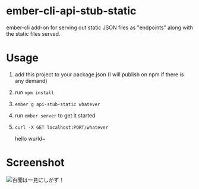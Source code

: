 ember-cli-api-stub-static
=========================

ember-cli add-on for serving out static JSON files as "endpoints" along with the static files served.

# Usage

1. add this project to your package.json (I will publish on npm if there is any demand)

2. run `npm install`

3. `ember g api-stub-static whatever`

4. run `ember server` to get it started

5. `curl -X GET localhost:PORT/whatever`

    hello wurld~
    
# Screenshot

![百聞は一見にしかず！](http://media-cache-ak0.pinimg.com/originals/c6/e3/58/c6e3589812702fc3e4c080dc7c651247.jpg)
